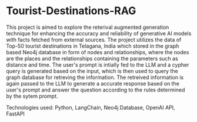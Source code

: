 # Tourist-Destinations-RAG

This project is aimed to explore the reterival augmented generation technique for enhancing the accuracy and reliability of generative AI models with facts fetched from external sources. The project utilizes the data of Top-50 tourist destinations in Telagana, India which stored in the graph based Neo4j database in form of nodes and relationships, where the nodes are the places and the relationships containing the parameters such as distance and time. The user's prompt is intially fed to the LLM and a cypher query is generated based on the input, which is then used to query the graph database for retreving the information. The retreived information is again passed to the LLM to generate a accurate response based on the user's prompt and answer the question according to the rules determined by the sytem prompt.

Technologies used: Python, LangChain, Neo4j Database, OpenAI API, FastAPI
